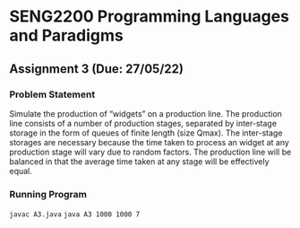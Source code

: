 # SENG2200 Programming Languages and Paradigms
## Assignment 3 (Due: 27/05/22)

### Problem Statement
Simulate the production of “widgets” on a production line. The production line consists of a number of production 
stages, separated by inter-stage storage in the form of queues of finite length (size Qmax). The inter-stage storages 
are necessary because the time taken to process an widget at any production stage will vary due to random factors. The 
production line will be balanced in that the average time taken at any stage will be effectively equal.

### Running Program
``` javac A3.java ```
``` java A3 1000 1000 7 ```

